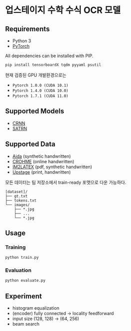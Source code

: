 # 업스테이지 수학 수식 OCR 모델

## Requirements

- Python 3
- [PyTorch][pytorch]

All dependencies can be installed with PIP.

```sh
pip install tensorboardX tqdm pyyaml psutil
```

현재 검증된 GPU 개발환경으로는

- `Pytorch 1.0.0 (CUDA 10.1)`
- `Pytorch 1.4.0 (CUDA 10.0)`
- `Pytorch 1.7.1 (CUDA 11.0)`

## Supported Models

- [CRNN][arxiv-zhang18]
- [SATRN](https://github.com/clovaai/SATRN)

## Supported Data

- [Aida][aida] (synthetic handwritten)
- [CROHME][crohme] (online handwritten)
- [IM2LATEX][im2latex] (pdf, synthetic handwritten)
- [Upstage][upstage] (print, handwritten)

모든 데이터는 팀 저장소에서 train-ready 포맷으로 다운 가능하다.

```
[dataset]/
├── gt.txt
├── tokens.txt
└── images/
    ├── *.jpg
    ├── ...
    └── *.jpg
```

## Usage

### Training

```sh
python train.py
```

### Evaluation

```sh
python evaluate.py
```

[arxiv-zhang18]: https://arxiv.org/pdf/1801.03530.pdf
[crohme]: https://www.isical.ac.in/~crohme/
[aida]: https://www.kaggle.com/aidapearson/ocr-data
[upstage]: https://www.upstage.ai/
[im2latex]: http://lstm.seas.harvard.edu/latex/
[pytorch]: https://pytorch.org/

## Experiment

- histogram equalization
- (encoder) fully connected -> locality feedforward
- input size (128, 128) -> (64, 256)
- beam search
